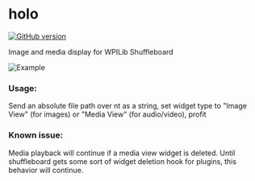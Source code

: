 # holo

[![GitHub version](https://badge.fury.io/gh/trevnels%2Fholo.svg)](https://badge.fury.io/gh/trevnels%2Fholo)

Image and media display for WPILib Shuffleboard

![Example](https://i.imgur.com/pX6iWqo.png)

### Usage:
Send an absolute file path over nt as a string, set widget type to "Image View" (for images) or "Media View" (for audio/video), profit


### Known issue:
Media playback will continue if a media view widget is deleted. Until shuffleboard gets some sort of widget deletion hook for plugins, this behavior will continue.

